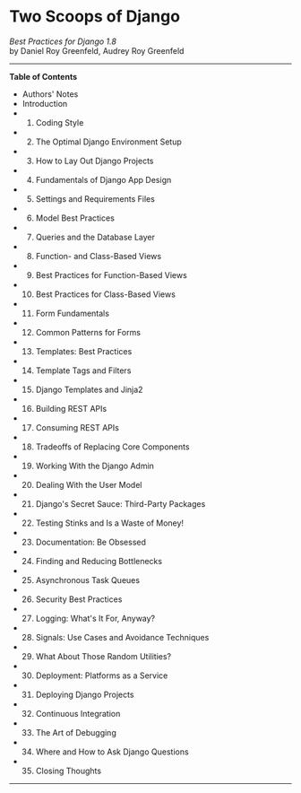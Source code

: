 # Two Scoops of Django
*Best Practices for Django 1.8*<br>
by Daniel Roy Greenfeld, Audrey Roy Greenfeld

---

**Table of Contents**

- Authors' Notes
- Introduction
- 1. Coding Style
- 2. The Optimal Django Environment Setup
- 3. How to Lay Out Django Projects
- 4. Fundamentals of Django App Design
- 5. Settings and Requirements Files
- 6. Model Best Practices
- 7. Queries and the Database Layer
- 8. Function- and Class-Based Views
- 9. Best Practices for Function-Based Views
- 10. Best Practices for Class-Based Views
- 11. Form Fundamentals
- 12. Common Patterns for Forms
- 13. Templates: Best Practices
- 14. Template Tags and Filters
- 15. Django Templates and Jinja2
- 16. Building REST APIs
- 17. Consuming REST APIs
- 18. Tradeoffs of Replacing Core Components
- 19. Working With the Django Admin
- 20. Dealing With the User Model
- 21. Django's Secret Sauce: Third-Party Packages
- 22. Testing Stinks and Is a Waste of Money!
- 23. Documentation: Be Obsessed
- 24. Finding and Reducing Bottlenecks
- 25. Asynchronous Task Queues
- 26. Security Best Practices
- 27. Logging: What's It For, Anyway?
- 28. Signals: Use Cases and Avoidance Techniques
- 29. What About Those Random Utilities?
- 30. Deployment: Platforms as a Service
- 31. Deploying Django Projects
- 32. Continuous Integration
- 33. The Art of Debugging
- 34. Where and How to Ask Django Questions
- 35. Closing Thoughts

---

